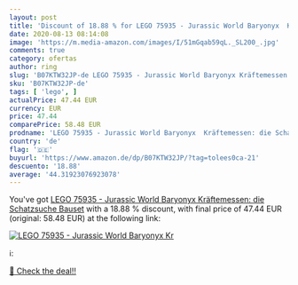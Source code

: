 ```yaml
---
layout: post
title: 'Discount of 18.88 % for LEGO 75935 - Jurassic World Baryonyx  Kr'
date: 2020-08-13 08:14:08
image: 'https://m.media-amazon.com/images/I/51mGqab59qL._SL200_.jpg'
comments: true
category: ofertas
author: ring
slug: 'B07KTW32JP-de LEGO 75935 - Jurassic World Baryonyx Kräftemessen: die...'
sku: 'B07KTW32JP-de'
tags: [ 'lego', ]
actualPrice: 47.44 EUR
currency: EUR
price: 47.44
comparePrice: 58.48 EUR
prodname: 'LEGO 75935 - Jurassic World Baryonyx  Kräftemessen: die Schatzsuche  Bauset'
country: 'de'
flag: '🇩🇪'
buyurl: 'https://www.amazon.de/dp/B07KTW32JP/?tag=tolees0ca-21'
descuento: '18.88'
average: '44.31923076923078'
---
```


You've got [LEGO 75935 - Jurassic World Baryonyx  Kräftemessen: die Schatzsuche  Bauset](https://www.amazon.de/dp/B07KTW32JP/?tag=tolees0ca-21) with a  18.88 % discount, with final price of 47.44 EUR (original: 58.48 EUR) at the following link:

[![LEGO 75935 - Jurassic World Baryonyx  Kr](https://m.media-amazon.com/images/I/51mGqab59qL._SL200_.jpg)](https://www.amazon.de/dp/B07KTW32JP/?tag=tolees0ca-21)

ℹ️:


[🛒 Check the deal!!](https://www.amazon.de/dp/B07KTW32JP/?tag=tolees0ca-21)
